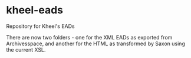 # kheel-eads
Repository for Kheel's EADs

There are now two folders - one for the XML EADs as exported from Archivesspace, and another for the HTML as transformed by Saxon using the current XSL.
